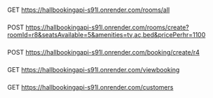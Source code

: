 ###
GET https://hallbookingapi-s91l.onrender.com/rooms/all

###
POST https://hallbookingapi-s91l.onrender.com/rooms/create?roomId=r8&seatsAvailable=5&amenities=tv,ac,bed&pricePerhr=1100

###
POST https://hallbookingapi-s91l.onrender.com/booking/create/r4

###
GET https://hallbookingapi-s91l.onrender.com/viewbooking

###
GET https://hallbookingapi-s91l.onrender.com/customers

